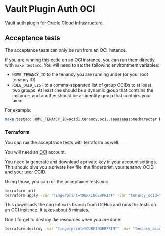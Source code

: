 # Vault Plugin Auth OCI
Vault auth plugin for Oracle Cloud Infrastructure.

## Acceptance tests

The acceptance tests can only be run from an OCI instance.

If you are running this code on an OCI instance, you can run them directly with `make testacc`.
You will need to set the following environtment variables:
* `HOME_TENANCY_ID` to the tenancy you are running under (or your root tenancy ID)
* `ROLE_OCID_LIST` to a comma-separated list of group OCIDs to at least two groups. At least one should be a dynamic group that contains the instance, and another should be an identity group that contains your user.

For example:

```sh
make testacc HOME_TENANCY_ID=ocid1.tenancy.oc1..aaaaaaaasomecharacter ROLE_OCID_LIST=ocid1.group.oc1..aaaaaaaasomecharacters OCI_GO_SDK_DEBUG=info VAULT_LOG_LEVEL=debug
```

### Terraform

You can run the acceptance tests with terraform as well.

You will need an [OCI](https://signup.cloud.oracle.com) account.

You need to generate and download a private key in your account settings.
This should give you a private key file, the fingerprint, your tenancy OCID, and your user OCID.

Using those, you can run the acceptance tests via:

```sh
terraform init
terraform apply -var "fingerprint=YOURFINGERPRINT" -var "tenancy_ocid=YOUR_TENANCY_OCID" -var "user_ocid=YOUR_USER_OCID" -var "private_key_path=YOUR_PRIVATE_KEY"
```

This downloads the current `main` branch from GitHub and runs the tests on an OCI instance.
It takes about 5 minutes.

Don't forget to destroy the resources when you are done:

```sh
terraform destroy -var "fingerprint=YOURFINGERPRINT" -var "tenancy_ocid=YOUR_TENANCY_OCID" -var "user_ocid=YOUR_USER_OCID" -var "private_key_path=YOUR_PRIVATE_KEY"
```